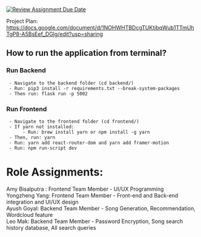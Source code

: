 [![Review Assignment Due Date](https://classroom.github.com/assets/deadline-readme-button-24ddc0f5d75046c5622901739e7c5dd533143b0c8e959d652212380cedb1ea36.svg)](https://classroom.github.com/a/3e23_jye)

Project Plan:
https://docs.google.com/document/d/1NOHWHTBDcgTUKtibqWub1TTmUhTgP8-A5BsEef_DGlg/edit?usp=sharing

## How to run the application from terminal?
### Run Backend 
     - Navigate to the backend folder (cd backend/)
     - Run: pip3 install -r requirements.txt --break-system-packages
     - Then run: flask run -p 5002
### Run Frontend 
     - Navigate to the frontend folder (cd frontend/)
     - If yarn not installed:
          - Run: brew install yarn or npm install -g yarn
     - Then, run: yarn
     - Run: yarn add react-router-dom and yarn add framer-motion
     - Run: npm run-script dev


# Role Assignments:

Amy Bisalputra : Frontend Team Member - UI/UX Programming \
Yongzheng Yang: Frontend Team Member - Front-end and Back-end integration and UI/UX design \
Ayush Goyal: Backend Team Member - Song Generation, Recommendation, Wordcloud feature \
Leo Mak: Backend Team Member - Password Encryption, Song search history database, All search queries 
